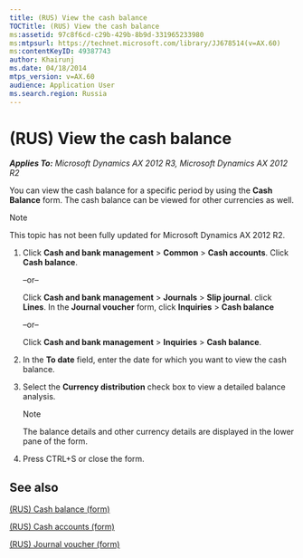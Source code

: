 ```yaml
---
title: (RUS) View the cash balance
TOCTitle: (RUS) View the cash balance
ms:assetid: 97c8f6cd-c29b-429b-8b9d-331965233980
ms:mtpsurl: https://technet.microsoft.com/library/JJ678514(v=AX.60)
ms:contentKeyID: 49387743
author: Khairunj
ms.date: 04/18/2014
mtps_version: v=AX.60
audience: Application User
ms.search.region: Russia
---
```


# (RUS) View the cash balance 


_**Applies To:** Microsoft Dynamics AX 2012 R3, Microsoft Dynamics AX 2012 R2_

You can view the cash balance for a specific period by using the **Cash Balance** form. The cash balance can be viewed for other currencies as well.


> [!NOTE]
> <P>This topic has not been fully updated for Microsoft Dynamics AX 2012 R2.</P>



1.  Click **Cash and bank management** \> **Common** \> **Cash accounts**. Click **Cash balance**.
    
    –or–
    
    Click **Cash and bank management** \> **Journals** \> **Slip journal**. click **Lines**. In the **Journal voucher** form, click **Inquiries** \> **Cash balance**
    
    –or–
    
    Click **Cash and bank management** \> **Inquiries** \> **Cash balance**.

2.  In the **To date** field, enter the date for which you want to view the cash balance.

3.  Select the **Currency distribution** check box to view a detailed balance analysis.
    

    > [!NOTE]
    > <P>The balance details and other currency details are displayed in the lower pane of the form.</P>



4.  Press CTRL+S or close the form.

## See also

[(RUS) Cash balance (form)](https://technet.microsoft.com/library/jj678613\(v=ax.60\))

[(RUS) Cash accounts (form)](https://technet.microsoft.com/library/jj665230\(v=ax.60\))

[(RUS) Journal voucher (form)](https://technet.microsoft.com/library/jj923409\(v=ax.60\))

  


